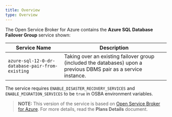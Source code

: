 ```yaml
---
title: Overview
type: Overview
---
```


The Open Service Broker for Azure contains the **Azure SQL Database Failover Group** service shown:

| Service Name | Description |
|--------------|-------------|
| `azure-sql-12-0-dr-database-pair-from-existing` | Taking over an existing failover group (included the databases) upon a previous DBMS pair as a service instance. |

The service requires `ENABLE_DISASTER_RECOVERY_SERVICES` and `ENABLE_MIGRATION_SERVICES` to be `true` in OSBA environment variables.

>**NOTE:** This version of the service is based on [Open Service Broker for Azure](https://github.com/Azure/open-service-broker-azure).
For more details, read the **Plans Details** document.
